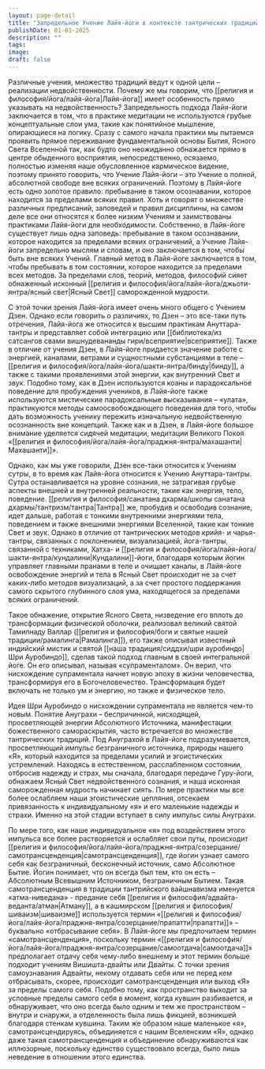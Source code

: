 ```yaml
---
layout: page-detail
title: "Запредельное Учение Лайя-йоги в контексте тантрических традиций индуизма и буддизма"
publishDate: 01-01-2025
description: ""
tags:
image:
draft: false
---
```


 Различные учения, множество традиций ведут к одной цели – реализации недвойственности. Почему же мы говорим, что [[религия и философия/йога/лайя-йога|Лайя-йога]] имеет особенность прямо указывать на недвойственность? Запредельность подхода Лайя-йоги заключается в том, что в практике медитации не используются грубые концептуальные слои ума, такие как понятийное мышление, опирающиеся на логику. Сразу с самого начала практики мы пытаемся проявить прямое переживание фундаментальной основы Бытия, Ясного Света Вселенной так, как будто оно неожиданно обнажается прямо в центре обыденного восприятия, непосредственно, осязаемо, полностью изменяя наше обусловленное кармическое видение, поэтому принято говорить, что Учение Лайя-йоги – это Учение о полной, абсолютной свободе вне всяких ограничений. Поэтому в Лайя-йоге есть одно золотое правило: пребывание в таком осознавании, которое находится за пределами всяких правил. Хоть и говорят о множестве различных предписаний, заповедей и правил дисциплины, на самом деле все они относятся к более низким Учениям и заимствованы практиками Лайя-йоги для необходимости. Собственно, в Лайя-йоге существует лишь одна заповедь: пребывание в таком осознавании, которое находится за пределами всяких ограничений, а Учение Лайя-йоги запредельно мыслям и словам, и оно заключается в том, чтобы быть вне всяких Учений. Главный метод в Лайя-йоге заключается в том, чтобы пребывать в том состоянии, которое находится за пределами всех методов. За пределами слов, теорий, методов, философий сияет обнаженный исконный [[религия и философия/йога/лайя-йога/джьоти-янтра/ясный свет|Ясный Свет]] саморожденной мудрости. 

 С этой точки зрения Лайя-йога имеет очень много общего с Учением Дзен. Однако если говорить о различиях, то Дзен – это все-таки путь отречения, Лайя-йога же относится к высшим практикам Ануттара-тантры и представляет собой интеграцию или [[библиотека/из сатсангов свами вишнудевананды гири/всеприятие|всеприятие]]. Также в отличие от учения Дзен, в Лайя-йоге придается значение работе с энергией, каналами, ветрами и сущностными субстанциями в теле – [[религия и философия/йога/лайя-йога/шакти-янтра/бинду|бинду]], а также с такими проявлениями этой энергии, как внутренний Свет и звук. Подобно тому, как в Дзен используются коаны и парадоксальное поведение для пробуждения учеников, в Лайя-йоге также используются мистические парадоксальные высказывания – «улата», практикуются методы самоосвобождающего поведения для того, чтобы дать возможность ученику пережить изначальную недвойственную осознанность вне концепций. Также как и в Дзен, в Лайя-йоге большое внимание уделяется сидячей медитации, медитации Великого Покоя «[[религия и философия/йога/лайя-йога/праджня-янтра/махашанти|Махашанти]]». 

 Однако, как мы уже говорили, Дзен все-таки относится к Учениям сутры, в то время как Лайя-йога относится к Учению Ануттара-тантры. Сутра останавливается на уровне сознания, не затрагивая грубые аспекты внешней и внутренней реальности, такие как энергия, тело, поведение. [[религия и философия/санатана дхарма/школы санатана дхармы/тантризм/тантра|Тантра]] же, пробудив и освободив сознание, идет дальше, работая с тонкими внутренними энергиями тела, поведением и также внешними энергиями Вселенной, такие как тонкие Свет и звук. Однако в отличие от тантрических методов крийя- и чарья-тантры, связанных с поклонением, визуализацией, йога-тантры, связанной с техниками, Хатха- и [[религия и философия/йога/лайя-йога/шакти-янтра/кундалини|Кундалини]]-йоги, благодаря которым йогин управляет главными пранами в теле и очищает каналы, в Лайя-йоге освобождение энергий и тела в Ясный Свет происходит не за счет каких-либо методов визуализаций, а за счет простого поддержания самого скрытого глубинного слоя ума, находящегося за пределами всяких ограничений. 

 Такое обнажение, открытие Ясного Света, низведение его вплоть до трансформации физической оболочки, реализовал великий святой Тамилнаду Валлар ([[религия и философия/боги и святые нашей традиции/рамалинга|Рамалинга]]), его также описывал известный индийский мистик и святой [[наша традиция/сиддхи/шри ауробиндо|Шри Ауробиндо]], сделав такой подход главным в своей интегральной йоге. Он его описывал, называя «супраменталом». Он верил, что нисхождение супраментала начнет новую эпоху в жизни человечества, трансформируя его в Богочеловечество. Трансформация будет включать не только ум и энергию, но также и физическое тело. 

 Идея Шри Ауробиндо о нисхождении супраментала не является чем-то новым. Понятие Ануграхи – беспричинной, нисходящей, просветляющей энергии Абсолютного Источника, манифестации божественного самораскрытия, часто встречается во множестве тантрических традиций. Под Ануграхой в Лайя-йоге подразумевается, просветляющий импульс безграничного источника, природы нашего «Я», который находится за пределами усилий и эгоистических устремлений. Находясь в естественном, расслабленном состоянии, отбросив надежду и страх, мы сначала, благодаря передаче Гуру-йоги, обнажаем Ясный Свет недвойственного сознания, и наша исконная саморожденная мудрость начинает сиять. По мере практики мы все более ослабляем наши эгоистические цепляния, отсекаем привязанность к индивидуальному «я» и его маленькие надежды и страхи. Именно на этой стадии вступает в силу импульс силы Ануграхи. 

 По мере того, как наше индивидуальное «я» под воздействием этого импульса все более растворяется и ослабляет свои путы, происходит [[религия и философия/йога/лайя-йога/праджня-янтра/созерцание/самотрансценденция|самотрансценденция]], где йогин узнает самого себя как безграничный, бесконечный источник, само Абсолютное Бытие. Йогин понимает, что он всегда был тем, кто он есть – Абсолютным Всевышним Источником, безграничным Бытием. Такая самотрансценденция в традиции тантрийского вайшнавизма именуется «атма-ниведана» - предание себя [[религия и философия/адвайта-веданта/атман|Атману]], а в кашмирском [[религия и философия/шиваизм|шиваизме]] используется термин «[[религия и философия/йога/лайя-йога/праджня-янтра/созерцание/прапатти|прапатти]]» – буквально «отбрасывание себя». В Лайя-йоге мы предпочитаем термин «самотрансценденция», поскольку термин «[[религия и философия/йога/лайя-йога/праджня-янтра/созерцание/самоотдача|самоотдача]]» предполагает отдачу себя чему-либо внешнему и этот термин больше подходит учениям Вишишта-двайты или Двайты. С точки зрения самоузнавания Адвайты, некому отдавать себя или не перед кем отбрасывать, скорее, происходит самотрансценденция или выход «Я» за пределы самого себя. Подобно тому, как пространство выходит за условные пределы самого себя в момент, когда кувшин разбивается, и обнаруживает, что оно всегда было одним и тем же пространством – внутри и снаружи, а отделенность была лишь фикцией, возникшей благодаря стенкам кувшина. Таким же образом наше маленькое «я», самотрансцендируясь, объединяется с нашим Вселенским «Я», однако даже такая самотрансценденция и объединение обнаруживаются как иллюзорные, поскольку единство существовало всегда, было лишь неведение в отношении этого единства. 
